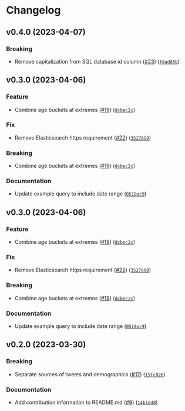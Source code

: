 # Changelog

<!--next-version-placeholder-->

## v0.4.0 (2023-04-07)
### Breaking
* Remove capitalization from SQL database id column ([#23](https://github.com/LazerLab/twitter-panel-api/issues/23)) ([`fdad85b`](https://github.com/LazerLab/twitter-panel-api/commit/fdad85b78d48a08e787f2f976d1478de1fd6f05a))

## v0.3.0 (2023-04-06)
### Feature
* Combine age buckets at extremes ([#19](https://github.com/LazerLab/twitter-panel-api/issues/19)) ([`dcbec2c`](https://github.com/LazerLab/twitter-panel-api/commit/dcbec2cb1dfb2a1ae2b890202cfd64af0e5bcd3c))

### Fix
* Remove Elasticsearch https requirement ([#22](https://github.com/LazerLab/twitter-panel-api/issues/22)) ([`3527698`](https://github.com/LazerLab/twitter-panel-api/commit/3527698fdd2145fedee6b27d263fa56f67093d73))

### Breaking
* Combine age buckets at extremes ([#19](https://github.com/LazerLab/twitter-panel-api/issues/19)) ([`dcbec2c`](https://github.com/LazerLab/twitter-panel-api/commit/dcbec2cb1dfb2a1ae2b890202cfd64af0e5bcd3c))

### Documentation
* Update example query to include date range ([`0518ec9`](https://github.com/LazerLab/twitter-panel-api/commit/0518ec92bccac2093e312c0ed17b6d7093be076e))

## v0.3.0 (2023-04-06)
### Feature
* Combine age buckets at extremes ([#19](https://github.com/LazerLab/twitter-panel-api/issues/19)) ([`dcbec2c`](https://github.com/LazerLab/twitter-panel-api/commit/dcbec2cb1dfb2a1ae2b890202cfd64af0e5bcd3c))

### Fix
* Remove Elasticsearch https requirement ([#22](https://github.com/LazerLab/twitter-panel-api/issues/22)) ([`3527698`](https://github.com/LazerLab/twitter-panel-api/commit/3527698fdd2145fedee6b27d263fa56f67093d73))

### Breaking
* Combine age buckets at extremes ([#19](https://github.com/LazerLab/twitter-panel-api/issues/19)) ([`dcbec2c`](https://github.com/LazerLab/twitter-panel-api/commit/dcbec2cb1dfb2a1ae2b890202cfd64af0e5bcd3c))

### Documentation
* Update example query to include date range ([`0518ec9`](https://github.com/LazerLab/twitter-panel-api/commit/0518ec92bccac2093e312c0ed17b6d7093be076e))

## v0.2.0 (2023-03-30)
### Breaking
* Separate sources of tweets and demographics ([#17](https://github.com/LazerLab/twitter-panel-api/issues/17)) ([`15fc026`](https://github.com/LazerLab/twitter-panel-api/commit/15fc026335851a39b164d2c8f730dd2ea7c2fb3f))

### Documentation
* Add contribution information to README.md ([#9](https://github.com/LazerLab/twitter-panel-api/issues/9)) ([`14b1dd8`](https://github.com/LazerLab/twitter-panel-api/commit/14b1dd8c1b25f5938d96f734350a5f6d6726d7e8))
